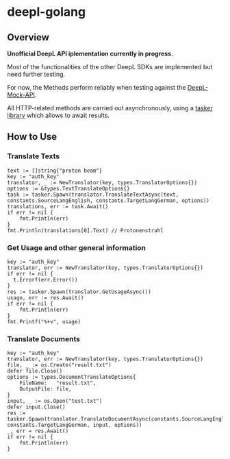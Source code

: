 # deepl-golang

## Overview

**Unofficial DeepL API iplementation currently in progress.**

Most of the functionalities of the other DeepL SDKs are implemented but need further testing.

For now, the Methods perform reliably when testing against the [DeepL-Mock-API](https://github.com/DeepLcom/deepl-mock).

All HTTP-related methods are carried out asynchronously, using a [tasker library](https://github.com/anthdm/tasker) which allows to await results.

## How to Use

### Translate Texts
```golang
text := []string{"proton beam"}
key := "auth_key"
translator, _ := NewTranslator(key, types.TranslatorOptions{})
options := &types.TextTranslateOptions{}
task := tasker.Spawn(translator.TranslateTextAsync(text, constants.SourceLangEnglish, constants.TargetLangGerman, options))
translations, err := task.Await()
if err != nil {
	fmt.Println(err)
}
fmt.Println(translations[0].Text) // Protonenstrahl
```

### Get Usage and other general information
```golang
key := "auth_key"
translator, err := NewTranslator(key, types.TranslatorOptions{})
if err != nil {		
  t.Errorf(err.Error())
}
res := tasker.Spawn(translator.GetUsageAsync())
usage, err := res.Await()
if err != nil {
	fmt.Println(err)
}
fmt.Printf("%+v", usage)
```

### Translate Documents
```golang
key := "auth_key"
translator, err := NewTranslator(key, types.TranslatorOptions{})
file, _ := os.Create("result.txt")
defer file.Close()
options := types.DocumentTranslateOptions{
	FileName:   "result.txt",
	OutputFile: file,
}
input, _ := os.Open("test.txt")
defer input.Close()
res := tasker.Spawn(translator.TranslateDocumentAsync(constants.SourceLangEnglish, constants.TargetLangGerman, input, options))
_, err = res.Await()
if err != nil {
	fmt.Println(err)
}
```
